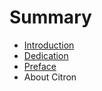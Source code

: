 # Summary

* [Introduction](README.md)
* [Dedication](chapter1.md)
* [Preface](preface.md)
* About Citron

